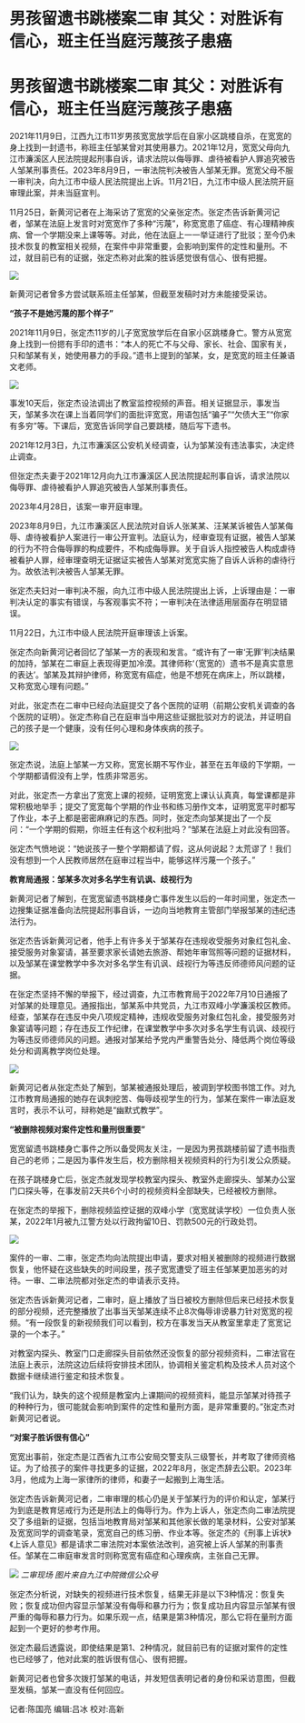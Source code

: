 # 男孩留遗书跳楼案二审 其父：对胜诉有信心，班主任当庭污蔑孩子患癌

# 男孩留遗书跳楼案二审 其父：对胜诉有信心，班主任当庭污蔑孩子患癌

2021年11月9日，江西九江市11岁男孩宽宽放学后在自家小区跳楼自杀，在宽宽的身上找到一封遗书，称班主任邹某曾对其使用暴力。2021年12月，宽宽父母向九江市濂溪区人民法院提起刑事自诉，请求法院以侮辱罪、虐待被看护人罪追究被告人邹某刑事责任。2023年8月9日，一审法院判决被告人邹某无罪。宽宽父母不服一审判决，向九江市中级人民法院提出上诉。11月21日，九江市中级人民法院开庭审理此案，并未当庭宣判。

11月25日，新黄河记者在上海采访了宽宽的父亲张定杰。张定杰告诉新黄河记者，邹某在法庭上发言时对宽宽作了多种“污蔑”，称宽宽患了癌症、有心理精神疾病、曾一个学期没来上课等等。对此，他在法庭上一一举证进行了批驳；至今仍未技术恢复的教室相关视频，在案件中非常重要，会影响到案件的定性和量刑。不过，就目前已有的证据，张定杰称对此案的胜诉感觉很有信心、很有把握。

![](https://inews.gtimg.com/om_bt/OYNead4zWIQES7N27e85w5hI3gcwzWB7eZ8pMqvdfqxWIAA/1000)

新黄河记者曾多方尝试联系班主任邹某，但截至发稿时对方未能接受采访。

**“孩子不是她污蔑的那个样子”**

2021年11月9日，张定杰11岁的儿子宽宽放学后在自家小区跳楼身亡。警方从宽宽身上找到一份摁有手印的遗书：“本人的死亡不与父母、家长、社会、国家有关，只和邹某有关，她使用暴力的手段。”遗书上提到的邹某，女，是宽宽的班主任兼语文老师。

![](https://inews.gtimg.com/om_bt/O2eduC1wZt9R2HaUMwVes1CJf1_UvSAslYig3VDF_7_VcAA/1000)

事发10天后，张定杰设法调出了教室监控视频的声音。相关证据显示，事发当天，邹某多次在课上当着同学们的面批评宽宽，用语包括“骗子”“欠债大王”“你家有多穷”等。下课后，宽宽告诉同学自己要跳楼，随后写下遗书。

2021年12月3日，九江市濂溪区公安机关经调查，认为邹某没有违法事实，决定终止调查。

但张定杰夫妻于2021年12月向九江市濂溪区人民法院提起刑事自诉，请求法院以侮辱罪、虐待被看护人罪追究被告人邹某刑事责任。

2023年4月28日，该案一审开庭审理。

2023年8月9日，九江市濂溪区人民法院对自诉人张某某、汪某某诉被告人邹某侮辱、虐待被看护人案进行一审公开宣判。法庭认为，经审查现有证据，被告人邹某的行为不符合侮辱罪的构成要件，不构成侮辱罪。关于自诉人指控被告人构成虐待被看护人罪，经审理查明无证据证实被告人邹某对宽宽实施了自诉人诉称的虐待行为。故依法判决被告人邹某无罪。

张定杰夫妇对一审判决不服，向九江市中级人民法院提出上诉，上诉理由是：一审判决认定的事实有错误，与客观事实不符；一审判决在法律适用层面存在明显错误。

11月22日，九江市中级人民法院开庭审理该上诉案。

张定杰向新黄河记者回忆了邹某一方的表现和发言。“或许有了一审‘无罪’判决结果的加持，邹某在二审庭上表现得更加冷漠。其律师称‘（宽宽的）遗书不是真实意思的表达’。邹某及其辩护律师，称宽宽有癌症，他是不想死在病床上，所以跳楼，又称宽宽心理有问题。”

对此，张定杰在二审中已经向法庭提交了各个医院的证明（前期公安机关调查的各个医院的证明）。张定杰称自己在庭审当中用这些证据批驳对方的说法，并证明自己的孩子是一个健康，没有任何心理和身体疾病的孩子。

![](https://inews.gtimg.com/om_bt/OUXSRrzUfqdeLVVG9Vekpc0SkHLq6xQPCqIEyUy2WcTRkAA/1000)

张定杰说，法庭上邹某一方又称，宽宽长期不写作业，甚至在五年级的下学期，一个学期都请假没有上学，性质非常恶劣。

对此，张定杰一方拿出了宽宽上课的视频，证明宽宽上课认认真真，每堂课都是非常积极地举手；提交了宽宽每个学期的作业书和练习册作文本，证明宽宽平时都写了作业，本子上都是密密麻麻记的东西。同时，张定杰向邹某提出了一个反问：“一个学期的假期，你班主任有这个权利批吗？”邹某在法庭上对此没有回答。

张定杰气愤地说：“她说孩子一整个学期都请了假，这从何说起？太荒谬了！我们没有想到一个人民教师居然在庭审过程当中，能够这样污蔑一个孩子。”

**教育局通报：邹某多次对多名学生有讥讽、歧视行为**

新黄河记者了解到，在宽宽留遗书跳楼身亡事件发生以后的一年时间里，张定杰一边搜集证据准备向法院提起刑事自诉，一边向当地教育主管部门举报邹某的违纪违法行为。

张定杰告诉新黄河记者，他手上有许多关于邹某存在违规收受服务对象红包礼金、接受服务对象宴请，甚至要求家长请她去旅游、帮她年审驾照等问题的证据材料，以及邹某在课堂教学中多次对多名学生有讥讽、歧视行为等违反师德师风问题的证据。

在张定杰坚持不懈的举报下，经过调查，九江市教育局于2022年7月10日通报了对邹某的处理意见。通报指出，邹某系中共党员，九江市双峰小学濂溪校区教师。经查，邹某存在违反中央八项规定精神，违规收受服务对象红包礼金，接受服务对象宴请等问题；存在违反工作纪律，在课堂教学中多次对多名学生有讥讽、歧视行为等违反师德师风的问题。通报对邹某给予党内严重警告处分、降低两个岗位等级处分和调离教学岗位处理。

![](https://inews.gtimg.com/om_bt/OPGOwq7v_AGWEbjTyZlud7b_x1G1YP-767Nm9EAGFOvvEAA/1000)

新黄河记者从张定杰处了解到，邹某被通报处理后，被调到学校图书馆工作。对九江市教育局通报的她存在讽刺挖苦、侮辱歧视学生的行为，邹某在案件一审法庭发言时，表示不认可，辩称她是“幽默式教学”。

**“被删除视频对案件定性和量刑很重要”**

宽宽留遗书跳楼身亡事件之所以备受网友关注，一是因为男孩跳楼前留了遗书指责自己的老师；二是因为事件发生后，校方删除相关视频资料的行为引发公众质疑。

在孩子跳楼身亡后，张定杰就发现学校教室内探头、教室外走廊探头、邹某办公室门口探头等，在事发前2天共6个小时的视频资料全部缺失，已经被校方删除。

在张定杰的举报下，删除视频监控证据的双峰小学（宽宽就读学校）一位负责人张某，2022年1月被九江警方处以行政拘留10日、罚款500元的行政处罚。

![](https://inews.gtimg.com/om_bt/Otmkk3vn72e2-OtyTUdjgAR8PoBqPghEbty2xesnunwNMAA/1000)

案件的一审、二审，张定杰均向法院提出申请，要求对相关被删除的视频进行数据恢复，他怀疑在这些缺失的时间段里，孩子宽宽遭受了班主任邹某更加恶劣的对待。一审、二审法院都对张定杰的申请表示支持。

张定杰告诉新黄河记者，二审时，庭上播放了当日被校方删除但后来已经技术恢复的部分视频，还完整播放了出事当天邹某连续不止8次侮辱诽谤暴力针对宽宽的视频。“有一段恢复的新视频我们可以看到，校方在事发当天从教室里拿走了宽宽记录的一个本子。”

对教室内探头、教室门口走廊探头目前依然还没恢复的部分视频资料，二审法官在法庭上表示，法院这边后续将安排技术团队，协调相关鉴定机构及技术人员对这个数据卡继续进行鉴定和技术恢复。

“我们认为，缺失的这个视频是教室内上课期间的视频资料，能显示邹某对待孩子的种种行为，很可能就会影响到案件的定性和量刑方面，是非常重要的。”张定杰对新黄河记者说。

**“对案子胜诉很有信心”**

宽宽出事前，张定杰是江西省九江市公安局交警支队三级警长，并考取了律师资格证。为了给孩子的案件寻找更多的证据，2022年8月，张定杰辞去公职。2023年3月，他成为上海一家律所的律师，和妻子一起搬到上海生活。

张定杰告诉新黄河记者，二审审理的核心仍是关于邹某行为的评价和认定，邹某行为到底是教育惩戒行为还是刑法上的侮辱行为。作为上诉人，张定杰向二审法院提交了多组新的证据，包括当地教育局对邹某和其他家长做的笔录材料，公安对邹某及宽宽同学的调查笔录，宽宽自己的练习册、作业本等。张定杰的《刑事上诉状》《上诉人意见》都是请求二审法院对本案依法改判，追究被上诉人邹某的刑事责任。邹某在二审庭审发言时则称宽宽有癌症和心理疾病，主张自己无罪。

![](https://inews.gtimg.com/om_bt/O5zruxPNNui8VQsXDa1OTCBTiNZVqQLFmBK4BSodrc37UAA/1000)
_二审现场 图片来自九江中院微信公众号_

张定杰分析说，对缺失的视频进行技术恢复，结果无非是以下3种情况：恢复失败；恢复成功但内容显示邹某没有侮辱和暴力行为；恢复成功且内容显示邹某有很严重的侮辱和暴力行为。如果乐观一点，结果是第3种情况，那么它将在量刑方面起到一个更好的参考作用。

张定杰最后透露说，即使结果是第1、2种情况，就目前已有的证据对案件的定性也已经够了，他对此案的胜诉很有信心、很有把握。

新黄河记者也曾多次拨打邹某的电话，并发短信表明记者的身份和采访意图，但截至发稿，邹某一直没有任何回应。

记者:陈国亮 编辑:吕冰 校对:高新

